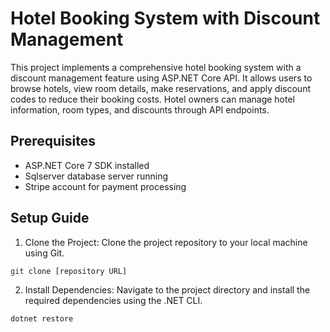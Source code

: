 # Hotel Booking System with Discount Management
This project implements a comprehensive hotel booking system with a discount management feature using ASP.NET Core API. It allows users to browse hotels, view room details, make reservations, and apply discount codes to reduce their booking costs. Hotel owners can manage hotel information, room types, and discounts through API endpoints.

## Prerequisites
- ASP.NET Core 7 SDK installed
- Sqlserver database server running
- Stripe account for payment processing
  
## Setup Guide
1. Clone the Project: Clone the project repository to your local machine using Git.
```bash
git clone [repository URL]
```

2. Install Dependencies: Navigate to the project directory and install the required dependencies using the .NET CLI.
```bash
dotnet restore
```
